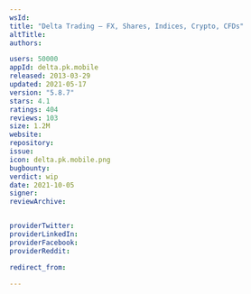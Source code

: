```yaml
---
wsId: 
title: "Delta Trading – FX, Shares, Indices, Crypto, CFDs"
altTitle: 
authors:

users: 50000
appId: delta.pk.mobile
released: 2013-03-29
updated: 2021-05-17
version: "5.8.7"
stars: 4.1
ratings: 404
reviews: 103
size: 1.2M
website: 
repository: 
issue: 
icon: delta.pk.mobile.png
bugbounty: 
verdict: wip
date: 2021-10-05
signer: 
reviewArchive:


providerTwitter: 
providerLinkedIn: 
providerFacebook: 
providerReddit: 

redirect_from:

---
```



